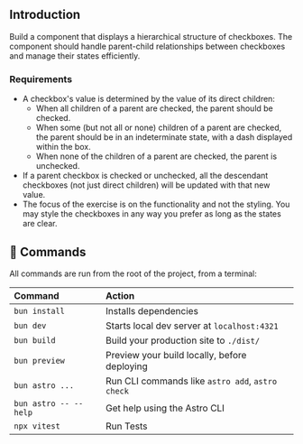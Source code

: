 ## Introduction 

Build a component that displays a hierarchical structure of checkboxes. The component should handle parent-child relationships between checkboxes and manage their states efficiently.

### Requirements
* A checkbox's value is determined by the value of its direct children:
  * When all children of a parent are checked, the parent should be checked.
  * When some (but not all or none) children of a parent are checked, the parent should be in an indeterminate state, with a dash displayed within the box.
  * When none of the children of a parent are checked, the parent is unchecked.
* If a parent checkbox is checked or unchecked, all the descendant checkboxes (not just direct children) will be updated with that new value.
* The focus of the exercise is on the functionality and not the styling. You may style the checkboxes in any way you prefer as long as the states are clear.

## 🧞 Commands

All commands are run from the root of the project, from a terminal:

| Command                   | Action                                           |
| :------------------------ | :----------------------------------------------- |
| `bun install`             | Installs dependencies                            |
| `bun dev`             | Starts local dev server at `localhost:4321`      |
| `bun build`           | Build your production site to `./dist/`          |
| `bun preview`         | Preview your build locally, before deploying     |
| `bun astro ...`       | Run CLI commands like `astro add`, `astro check` |
| `bun astro -- --help` | Get help using the Astro CLI                     |
| `npx vitest`          | Run Tests

